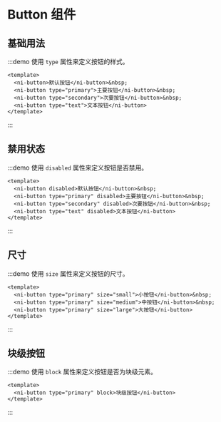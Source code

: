 # Button 组件

## 基础用法
:::demo 使用 `type` 属性来定义按钮的样式。
```vue
<template>
  <ni-button>默认按钮</ni-button>&nbsp;
  <ni-button type="primary">主要按钮</ni-button>&nbsp;
  <ni-button type="secondary">次要按钮</ni-button>&nbsp;
  <ni-button type="text">文本按钮</ni-button>
</template>
```
:::

## 禁用状态
:::demo 使用 `disabled` 属性来定义按钮是否禁用。
```vue
<template>
  <ni-button disabled>默认按钮</ni-button>&nbsp;
  <ni-button type="primary" disabled>主要按钮</ni-button>&nbsp;
  <ni-button type="secondary" disabled>次要按钮</ni-button>&nbsp;
  <ni-button type="text" disabled>文本按钮</ni-button>
</template>
```
:::

## 尺寸
:::demo 使用 `size` 属性来定义按钮的尺寸。
```vue
<template>
  <ni-button type="primary" size="small">小按钮</ni-button>&nbsp;
  <ni-button type="primary" size="medium">中按钮</ni-button>&nbsp;
  <ni-button type="primary" size="large">大按钮</ni-button>
</template>
```
:::

## 块级按钮
:::demo 使用 `block` 属性来定义按钮是否为块级元素。
```vue
<template>
  <ni-button type="primary" block>块级按钮</ni-button>
</template>
```
:::
